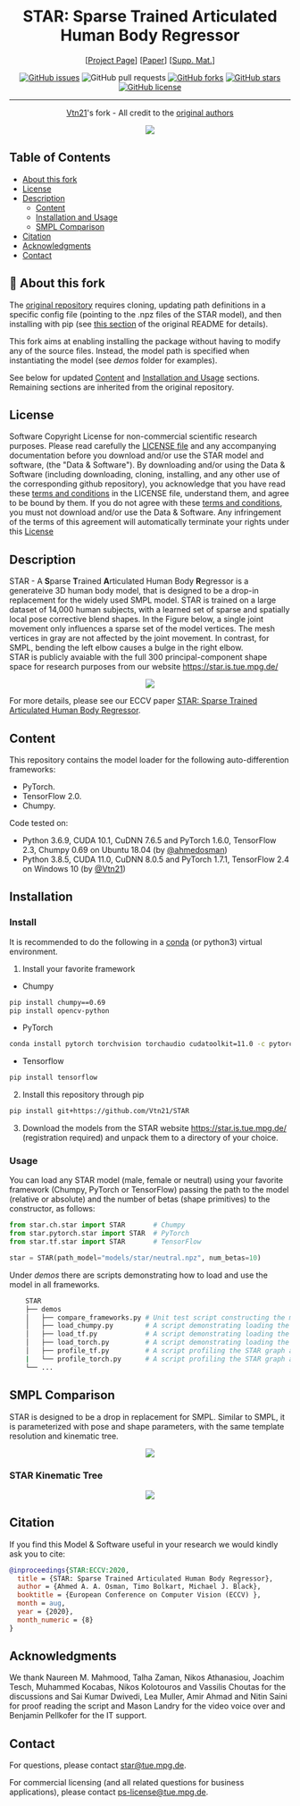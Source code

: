 <h1 align="center">STAR: Sparse Trained Articulated Human Body Regressor</h1>

<div align="center">

  [[Project Page](https://star.is.tue.mpg.de/)]
  [[Paper](https://ps.is.tuebingen.mpg.de/uploads_file/attachment/attachment/618/star_paper.pdf)]
  [[Supp. Mat.](https://ps.is.tuebingen.mpg.de/uploads_file/attachment/attachment/619/star_supmat.pdf)]

</div>

<div align="center">

  [![GitHub issues](https://img.shields.io/github/issues/Vtn21/STAR)](https://github.com/Vtn21/STAR/issues)
  ![GitHub pull requests](https://img.shields.io/github/issues-pr/Vtn21/STAR)
  [![GitHub forks](https://img.shields.io/github/forks/Vtn21/STAR)](https://github.com/Vtn21/STAR/network)
  [![GitHub stars](https://img.shields.io/github/stars/Vtn21/STAR)](https://github.com/Vtn21/STAR/stargazers)
  [![GitHub license](https://img.shields.io/github/license/Vtn21/STAR)](https://github.com/Vtn21/STAR/blob/main/LICENSE)

</div>

---

<div align="center">

  [Vtn21](https://github.com/Vtn21)'s fork - All credit to the [original authors](https://github.com/ahmedosman/STAR)

</div>

<p align="center">
  <img src="./images/main_teaser.png" />
</p>


## Table of Contents
  * [About this fork](#about)
  * [License](#license)
  * [Description](#description)
    * [Content](#content)
    * [Installation and Usage](#Installation)
    * [SMPL Comparison](#SMPLComparison)
  * [Citation](#citation)
  * [Acknowledgments](#acknowledgments)
  * [Contact](#contact)


## 🍴 About this fork <a name = "about"></a>

The [original repository](https://github.com/ahmedosman/STAR) requires cloning, updating path definitions in a specific config file (pointing to the .npz files of the STAR model), and then installing with pip (see [this section](https://github.com/ahmedosman/STAR#Installation) of the original README for details).

This fork aims at enabling installing the package without having to modify any of the source files. Instead, the model path is specified when instantiating the model (see *demos* folder for examples).

See below for updated [Content](#content) and [Installation and Usage](#Installation) sections. Remaining sections are inherited from the original repository.

## License

Software Copyright License for non-commercial scientific research purposes.
Please read carefully the [LICENSE file](https://github.com/ahmedosman/STAR/blob/master/LICENSE) and any accompanying
documentation before you download and/or use the STAR model and
software, (the "Data & Software"). By downloading and/or using the
Data & Software (including downloading, cloning, installing, and any other use
of the corresponding github repository), you acknowledge that you have read
these [terms and conditions](https://github.com/ahmedosman/STAR/blob/master/LICENSE) in the LICENSE file, understand them, and agree to be bound by them. If
you do not agree with these [terms and conditions](https://github.com/ahmedosman/STAR/blob/master/LICENSE), you must not download and/or
use the Data & Software. Any infringement of the terms of this agreement will
automatically terminate your rights under this [License](https://github.com/ahmedosman/STAR/blob/master/LICENSE)


## Description

STAR - A **S**parse **T**rained  **A**rticulated Human Body **R**egressor is a generateive 3D human body model, that is designed to be a drop-in replacement for the widely used SMPL model.
STAR is trained on a large dataset of 14,000 human subjects, with a learned set of sparse and spatially local pose corrective
blend shapes. In the Figure below, a single joint movement only influences a sparse set of the model vertices. The mesh vertices in
gray are not affected by the joint movement. In contrast, for SMPL, bending the left elbow causes a bulge in the right elbow.  <br/>
STAR is publicly avaiable with the full 300 principal-component shape space for research purposes from our website https://star.is.tue.mpg.de/

<p align="center">
  <img src="./images/sparse_pose_correctives.png" />
</p>


 For more details, please see our ECCV paper
[STAR: Sparse Trained Articulated Human Body Regressor](https://ps.is.mpg.de/uploads_file/attachment/attachment/618/star_paper.pdf).

## Content
This repository contains the model loader for the following auto-differention frameworks:
* PyTorch.
* TensorFlow 2.0.
* Chumpy.

Code tested on:

* Python 3.6.9, CUDA 10.1, CuDNN 7.6.5 and PyTorch 1.6.0, TensorFlow 2.3, Chumpy 0.69 on Ubuntu 18.04 (by [@ahmedosman](https://github.com/ahmedosman))
* Python 3.8.5, CUDA 11.0, CuDNN 8.0.5 and PyTorch 1.7.1, TensorFlow 2.4 on Windows 10 (by [@Vtn21](https://github.com/Vtn21))

## Installation

### Install

It is recommended to do the following in a [conda](https://www.anaconda.com/products/individual) (or python3) virtual environment.

1. Install your favorite framework

* Chumpy
```bash
pip install chumpy==0.69
pip install opencv-python
```

* PyTorch
```bash
conda install pytorch torchvision torchaudio cudatoolkit=11.0 -c pytorch
```

* Tensorflow
```bash
pip install tensorflow
```

2. Install this repository through pip

```bash
pip install git+https://github.com/Vtn21/STAR
```

3. Download the models from the STAR website https://star.is.tue.mpg.de/ (registration required) and unpack them to a directory of your choice.

### Usage

You can load any STAR model (male, female or neutral) using your favorite framework (Chumpy, PyTorch or TensorFlow) passing the path to the model (relative or absolute) and the number of betas (shape primitives) to the constructor, as follows:

```python
from star.ch.star import STAR       # Chumpy
from star.pytorch.star import STAR  # PyTorch
from star.tf.star import STAR       # TensorFlow

star = STAR(path_model="models/star/neutral.npz", num_betas=10)
```

Under *demos* there are scripts demonstrating how to load and use the model in all frameworks.
```bash
    STAR
    ├── demos
    │   ├── compare_frameworks.py # Unit test script constructing the model with three frameworks and comparing the output
    │   ├── load_chumpy.py        # A script demonstrating loading the model in chumpy
    │   ├── load_tf.py            # A script demonstrating loading the model in Tensorflow
    │   ├── load_torch.py         # A script demonstrating loading the model in PyTorch
    │   ├── profile_tf.py         # A script profiling the STAR graph as a function of batch Size in Tensorflow
    |   └── profile_torch.py      # A script profiling the STAR graph as a function of batch Size in PyTorch
    └── ...
```

## SMPL Comparison
STAR is designed to be a drop in replacement for SMPL. Similar to SMPL, it is parameterized with pose and shape parameters, with the same template
resolution and kinematic tree.

<p align="center">
  <img src="./images/smpl_vs_star.jpeg" />
</p>

### STAR Kinematic Tree
<p align="center">
  <img src="./images/star_kinematic_tree.png" />
</p>




## Citation

If you find this Model & Software useful in your research we would kindly ask you to cite:

```bibtex
@inproceedings{STAR:ECCV:2020,
  title = {STAR: Sparse Trained Articulated Human Body Regressor},
  author = {Ahmed A. A. Osman, Timo Bolkart, Michael J. Black},
  booktitle = {European Conference on Computer Vision (ECCV) },
  month = aug,
  year = {2020},
  month_numeric = {8}
}
```

## Acknowledgments
We thank Naureen M. Mahmood, Talha Zaman,  Nikos Athanasiou, Joachim Tesch, Muhammed Kocabas, Nikos Kolotouros and Vassilis Choutas for the discussions
and Sai Kumar Dwivedi, Lea Muller, Amir Ahmad and Nitin Saini for proof reading the script and
Mason Landry for the video voice over and Benjamin Pellkofer for the IT support.

## Contact

For questions, please contact [star@tue.mpg.de](mailto:star@tue.mpg.de).

For commercial licensing (and all related questions for business applications), please contact [ps-license@tue.mpg.de](mailto:ps-license@tue.mpg.de).
